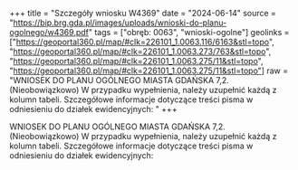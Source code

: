 +++
title = "Szczegóły wniosku W4369"
date = "2024-06-14"
source = "https://bip.brg.gda.pl/images/uploads/wnioski-do-planu-ogolnego/w4369.pdf"
tags = ["obręb: 0063", "wnioski-ogolne"]
geolinks = ["https://geoportal360.pl/map/#clk=226101_1.0063.116/6163&stl=topo", "https://geoportal360.pl/map/#clk=226101_1.0063.273/763&stl=topo", "https://geoportal360.pl/map/#clk=226101_1.0063.275/11&stl=topo", "https://geoportal360.pl/map/#clk=226101_1.0063.275/11&stl=topo"]
raw = "WNIOSEK DO PLANU OGÓLNEGO MIASTA GDAŃSKA 7,2. (Nieobowiązkowo) W przypadku wypełnienia, należy uzupełnić każdą z kolumn tabeli. Szczegółowe informacje dotyczące treści pisma w odniesieniu do działek ewidencyjnych: "
+++

WNIOSEK DO PLANU OGÓLNEGO MIASTA GDAŃSKA
7,2. (Nieobowiązkowo) W przypadku wypełnienia, należy uzupełnić każdą z kolumn tabeli.
Szczegółowe informacje dotyczące treści pisma w odniesieniu do działek ewidencyjnych:



